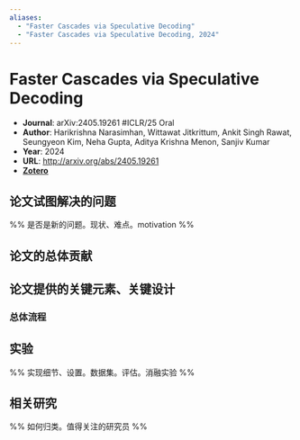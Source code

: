 ```yaml
---
aliases:
  - "Faster Cascades via Speculative Decoding"
  - "Faster Cascades via Speculative Decoding, 2024"
---
```

# Faster Cascades via Speculative Decoding

- **Journal**: arXiv:2405.19261 #ICLR/25 Oral
- **Author**: Harikrishna Narasimhan, Wittawat Jitkrittum, Ankit Singh Rawat, Seungyeon Kim, Neha Gupta, Aditya Krishna Menon, Sanjiv Kumar
- **Year**: 2024
- **URL**: http://arxiv.org/abs/2405.19261
- [**Zotero**](zotero://select/items/@2024FasterCascadesSpeculativeNarasimhan)

## 论文试图解决的问题

%% 是否是新的问题。现状、难点。motivation %%

## 论文的总体贡献

## 论文提供的关键元素、关键设计

### 总体流程

## 实验

%% 实现细节、设置。数据集。评估。消融实验 %%

## 相关研究

%% 如何归类。值得关注的研究员 %%
